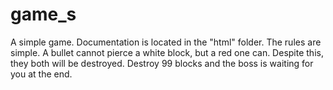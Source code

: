 # game_s
A simple game. Documentation is located in the "html" folder.
The rules are simple.
A bullet cannot pierce a white block, but a red one can.
Despite this, they both will be destroyed. Destroy 99 blocks and the boss is waiting for you at the end.
